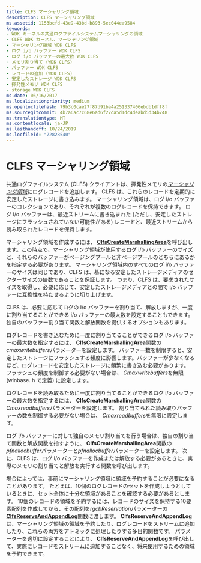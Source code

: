 ```yaml
---
title: CLFS マーシャリング領域
description: CLFS マーシャリング領域
ms.assetid: 1153bcfd-43e9-43bd-b893-5ec044ea9584
keywords:
- WDK カーネルの共通ログファイルシステムマーシャリングの領域
- CLFS WDK カーネル、マーシャリング領域
- マーシャリング領域 WDK CLFS
- ログ i/o バッファー WDK CLFS
- ログ i/o バッファーの最大数 WDK CLFS
- メモリ割り当て (WDK CLFS)
- バッファー WDK CLFS
- レコードの追加 (WDK CLFS)
- 安定したストレージ WDK CLFS
- 揮発性メモリ WDK CLFS
- storage WDK CLFS
ms.date: 06/16/2017
ms.localizationpriority: medium
ms.openlocfilehash: 79b3c0cae27f87d91ba4a251337406ebdb1dff8f
ms.sourcegitcommit: 4b7a6ac7c68e6ad6f27da5d1dc4deabd5d34b748
ms.translationtype: MT
ms.contentlocale: ja-JP
ms.lasthandoff: 10/24/2019
ms.locfileid: "72828540"
---
```

# <a name="clfs-marshalling-areas"></a>CLFS マーシャリング領域





共通ログファイルシステム (CLFS) クライアントは、揮発性メモリの[*マーシャリング領域*](clfs-terminology.md#kernel-clfs-term-marshalling-area)にログレコードを追加します。 CLFS は、これらのレコードを定期的に安定したストレージに書き込みます。 マーシャリング領域は、ログ i/o バッファーのコレクションであり、それぞれが複数のログレコードを保持できます。 ログ i/o バッファーは、最近ストリームに書き込まれた (ただし、安定したストレージにフラッシュされていない可能性がある) レコードと、最近ストリームから読み取られたレコードを保持します。

マーシャリング領域を作成するには、 [**ClfsCreateMarshallingArea**](https://docs.microsoft.com/windows-hardware/drivers/ddi/wdm/nf-wdm-clfscreatemarshallingarea)を呼び出します。この時点で、マーシャリング領域が使用するログ i/o バッファーのサイズと、それらのバッファーがページングプールと非ページプールのどちらにあるかを指定する必要があります。 マーシャリング領域内のすべてのログ i/o バッファーのサイズは同じであり、CLFS は、基になる安定したストレージメディアのセクターサイズの倍数であることを保証します。 つまり、CLFS は、要求されたサイズを取得し、必要に応じて、安定したストレージメディアとの間で i/o バッファーに互換性を持たせるように切り上げます。

CLFS は、必要に応じてログの i/o バッファーを割り当て、解放しますが、一度に割り当てることができる i/o バッファーの最大数を設定することもできます。 独自のバッファー割り当て関数と解放関数を提供するオプションもあります。

ログレコードを書き込むために一度に割り当てることができるログ i/o バッファーの最大数を指定するには、 **ClfsCreateMarshallingArea**関数の*cmaxwritebuffers*パラメーターを設定します。 バッファー数を制限すると、安定したストレージにフラッシュする頻度に影響します。バッファーが少なくなるほど、ログレコードを安定したストレージに頻繁に書き込む必要があります。 フラッシュの頻度を制御する必要がない場合は、 *Cmaxwritebuffers*を無限 (winbase. h で定義) に設定します。

ログレコードを読み取るために一度に割り当てることができるログ i/o バッファーの最大数を指定するには、 **ClfsCreateMarshallingArea**関数の*Cmaxreadbuffers*パラメーターを設定します。 割り当てられた読み取りバッファーの数を制御する必要がない場合は、 *Cmaxreadbuffers*を無限に設定します。

ログ i/o バッファーに対して独自のメモリ割り当てを行う場合は、独自の割り当て関数と解放関数を指すように、 **ClfsCreateMarshallingArea**関数の*pfnallocbuffer*パラメーターと*pfnallocbuffer*パラメーターを設定します。 次に、CLFS は、ログ i/o バッファーを作成または解放する必要があるときに、実際のメモリの割り当てと解放を実行する関数を呼び出します。

場合によっては、事前にマーシャリング領域に領域を予約することが必要になることがあります。 たとえば、10個のログレコードのセットを作成しようとしているときに、セット全体に十分な領域があることを確認する必要があるとします。 10個のレコードの領域を予約するには、レコードのサイズを保持する10要素配列を作成してから、その配列を*rgcbReservation*パラメーターの[**ClfsReserveAndAppendLog**](https://docs.microsoft.com/windows-hardware/drivers/ddi/wdm/nf-wdm-clfsreserveandappendlog)関数に渡します。 **ClfsReserveAndAppendLog**は、マーシャリング領域の領域を予約したり、ログレコードをストリームに追加したり、これらの両方をアトミックに処理したりする多目的関数です。 パラメーターを適切に設定することにより、 **ClfsReserveAndAppendLog**を呼び出して、実際にレコードをストリームに追加することなく、将来使用するための領域を予約できます。

 

 




